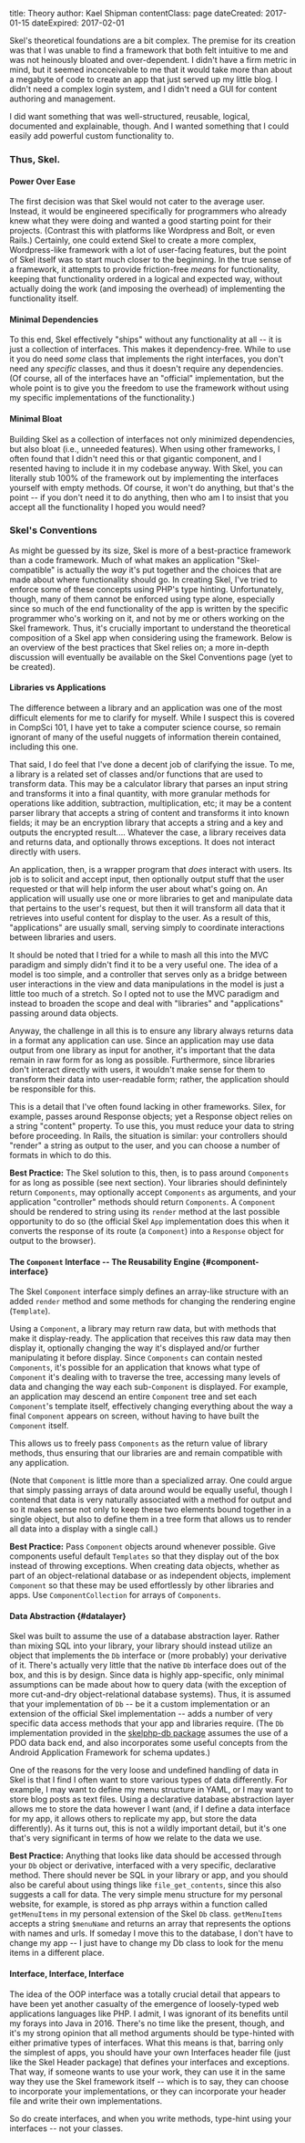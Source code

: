 title: Theory
author: Kael Shipman
contentClass: page
dateCreated: 2017-01-15
dateExpired: 2017-02-01

Skel's theoretical foundations are a bit complex. The premise for its creation was that I was unable to find a framework that both felt intuitive to me and was not heinously bloated and over-dependent. I didn't have a firm metric in mind, but it seemed inconceivable to me that it would take more than about a megabyte of code to create an app that just served up my little blog. I didn't need a complex login system, and I didn't need a GUI for content authoring and management.

I did want something that was well-structured, reusable, logical, documented and explainable, though. And I wanted something that I could easily add powerful custom functionality to.

### Thus, Skel.

#### Power Over Ease

The first decision was that Skel would not cater to the average user. Instead, it would be engineered specifically for programmers who already knew what they were doing and wanted a good starting point for their projects. (Contrast this with platforms like Wordpress and Bolt, or even Rails.) Certainly, one could extend Skel to create a more complex, Wordpress-like framework with a lot of user-facing features, but the point of Skel itself was to start much closer to the beginning. In the true sense of a framework, it attempts to provide friction-free *means* for functionality, keeping that functionality ordered in a logical and expected way, without actually doing the work (and imposing the overhead) of implementing the functionality itself.

#### Minimal Dependencies

To this end, Skel effectively "ships" without any functionality at all -- it is just a collection of interfaces. This makes it dependency-free. While to use it you do need *some* class that implements the right interfaces, you don't need any *specific* classes, and thus it doesn't require any dependencies. (Of course, all of the interfaces have an "official" implementation, but the whole point is to give you the freedom to use the framework without using my specific implementations of the functionality.)

#### Minimal Bloat

Building Skel as a collection of interfaces not only minimized dependencies, but also bloat (i.e., unneeded features). When using other frameworks, I often found that I didn't need this or that gigantic component, and I resented having to include it in my codebase anyway. With Skel, you can literally stub 100% of the framework out by implementing the interfaces yourself with empty methods. Of course, it won't do anything, but that's the point -- if you don't need it to do anything, then who am I to insist that you accept all the functionality I hoped you would need?

### Skel's Conventions

As might be guessed by its size, Skel is more of a best-practice framework than a code framework. Much of what makes an application "Skel-compatible" is actually the *way* it's put together and the choices that are made about where functionality should go. In creating Skel, I've tried to enforce some of these concepts using PHP's type hinting. Unfortunately, though, many of them cannot be enforced using type alone, especially since so much of the end functionality of the app is written by the specific programmer who's working on it, and not by me or others working on the Skel framework. Thus, it's crucially important to understand the theoretical composition of a Skel app when considering using the framework. Below is an overview of the best practices that Skel relies on; a more in-depth discussion will eventually be available on the Skel Conventions page (yet to be created).

#### Libraries vs Applications

The difference between a library and an application was one of the most difficult elements for me to clarify for myself. While I suspect this is covered in CompSci 101, I have yet to take a computer science course, so remain ignorant of many of the useful nuggets of information therein contained, including this one.

That said, I do feel that I've done a decent job of clarifying the issue. To me, a library is a related set of classes and/or functions that are used to transform data. This may be a calculator library that parses an input string and transforms it into a final quantity, with more granular methods for operations like addition, subtraction, multiplication, etc; it may be a content parser library that accepts a string of content and transforms it into known fields; it may be an encryption library that accepts a string and a key and outputs the encrypted result.... Whatever the case, a library receives data and returns data, and optionally throws exceptions. It does not interact directly with users.

An application, then, is a wrapper program that *does* interact with users. Its job is to solicit and accept input, then optionally output stuff that the user requested or that will help inform the user about what's going on. An application will usually use one or more libraries to get and manipulate data that pertains to the user's request, but then it will transform all data that it retrieves into useful content for display to the user. As a result of this, "applications" are usually small, serving simply to coordinate interactions between libraries and users.

It should be noted that I tried for a while to mash all this into the MVC paradigm and simply didn't find it to be a very useful one. The idea of a model is too simple, and a controller that serves only as a bridge between user interactions in the view and data manipulations in the model is just a little too much of a stretch. So I opted not to use the MVC paradigm and instead to broaden the scope and deal with "libraries" and "applications" passing around data objects.

Anyway, the challenge in all this is to ensure any library always returns data in a format any application can use. Since an application may use data output from one library as input for another, it's important that the data remain in raw form for as long as possible. Furthermore, since libraries don't interact directly with users, it wouldn't make sense for them to transform their data into user-readable form; rather, the application should be responsible for this.

This is a detail that I've often found lacking in other frameworks. Silex, for example, passes around Response objects; yet a Response object relies on a string "content" property. To use this, you must reduce your data to string before proceeding. In Rails, the situation is similar: your controllers should "render" a string as output to the user, and you can choose a number of formats in which to do this.

**Best Practice:** The Skel solution to this, then, is to pass around `Components` for as long as possible (see next section). Your libraries should definintely return `Components`, may optionally accept `Components` as arguments, and your application "controller" methods should return `Components`. A `Component` should be rendered to string using its `render` method at the last possible opportunity to do so (the official Skel `App` implementation does this when it converts the response of its route (a `Component`) into a `Response` object for output to the browser).

#### The `Component` Interface -- The Reusability Engine {#component-interface}

The Skel `Component` interface simply defines an array-like structure with an added `render` method and some methods for changing the rendering engine (`Template`).

Using a `Component`, a library may return raw data, but with methods that make it display-ready. The application that receives this raw data may then display it, optionally changing the way it's displayed and/or further manipulating it before display. Since `Components` can contain nested `Components`, it's possible for an application that knows what type of `Component` it's dealing with to traverse the tree, accessing many levels of data and changing the way each sub-`Component` is displayed. For example, an application may descend an entire `Component` tree and set each `Component`'s template itself, effectively changing everything about the way a final `Component` appears on screen, without having to have built the `Component` itself.

This allows us to freely pass `Components` as the return value of library methods, thus ensuring that our libraries are and remain compatible with any application.

(Note that `Component` is little more than a specialized array. One could argue that simply passing arrays of data around would be equally useful, though I contend that data is very naturally associated with a method for output and so it makes sense not only to keep these two elements bound together in a single object, but also to define them in a tree form that allows us to render all data into a display with a single call.)

**Best Practice:** Pass `Component` objects around whenever possible. Give components useful default `Templates` so that they display out of the box instead of throwing exceptions. When creating data objects, whether as part of an object-relational database or as independent objects, implement `Component` so that these may be used effortlessly by other libraries and apps. Use `ComponentCollection` for arrays of `Components`.

#### Data Abstraction {#datalayer}

Skel was built to assume the use of a database abstraction layer. Rather than mixing SQL into your library, your library should instead utilize an object that implements the `Db` interface or (more probably) your derivative of it. There's actually very little that the native `Db` interface does out of the box, and this is by design. Since data is highly app-specific, only minimal assumptions can be made about how to query data (with the exception of more cut-and-dry object-relational database systems). Thus, it is assumed that your implementation of `Db` -- be it a custom implementation or an extension of the official Skel implementation -- adds a number of very specific data access methods that your app and libraries require. (The `Db` implementation provided in the [skelphp-db package](https://github.com/kael-shipman/skelphp-db) assumes the use of a PDO data back end, and also incorporates some useful concepts from the Android Application Framework for schema updates.)

One of the reasons for the very loose and undefined handling of data in Skel is that I find I often want to store various types of data differently. For example, I may want to define my menu structure in YAML, or I may want to store blog posts as text files. Using a declarative database abstraction layer allows me to store the data however I want (and, if I define a data interface for my app, it allows others to replicate my app, but store the data differently). As it turns out, this is not a wildly important detail, but it's one that's very significant in terms of how we relate to the data we use.

**Best Practice:** Anything that looks like data should be accessed through your `Db` object or derivative, interfaced with a very specific, declarative method. There should never be SQL in your library or app, and you should also be careful about using things like `file_get_contents`, since this also suggests a call for data. The very simple menu structure for my personal website, for example, is stored as php arrays within a function called `getMenuItems` in my personal extension of the Skel `Db` class. `getMenuItems` accepts a string `$menuName` and returns an array that represents the options with names and urls. If someday I move this to the database, I don't have to change my app -- I just have to change my Db class to look for the menu items in a different place.

#### Interface, Interface, Interface

The idea of the OOP interface was a totally crucial detail that appears to have been yet another casualty of the emergence of loosely-typed web applications languages like PHP. I admit, I was ignorant of its benefits until my forays into Java in 2016. There's no time like the present, though, and it's my strong opinion that all method arguments should be type-hinted with either primative types of interfaces. What this means is that, barring only the simplest of apps, you should have your own Interfaces header file (just like the Skel Header package) that defines your interfaces and exceptions. That way, if someone wants to use your work, they can use it in the same way they use the Skel framework itself -- which is to say, they can choose to incorporate your implementations, or they can incorporate your header file and write their own implementations.

So do create interfaces, and when you write methods, type-hint using your interfaces -- not your classes.
